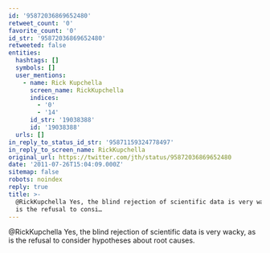 ```yaml
---
id: '95872036869652480'
retweet_count: '0'
favorite_count: '0'
id_str: '95872036869652480'
retweeted: false
entities:
  hashtags: []
  symbols: []
  user_mentions:
    - name: Rick Kupchella
      screen_name: RickKupchella
      indices:
        - '0'
        - '14'
      id_str: '19038388'
      id: '19038388'
  urls: []
in_reply_to_status_id_str: '95871159324778497'
in_reply_to_screen_name: RickKupchella
original_url: https://twitter.com/jth/status/95872036869652480
date: '2011-07-26T15:04:09.000Z'
sitemap: false
robots: noindex
reply: true
title: >-
  @RickKupchella Yes, the blind rejection of scientific data is very wacky, as
  is the refusal to consi…
---
```


@RickKupchella Yes, the blind rejection of scientific data is very wacky, as is the refusal to consider hypotheses about root causes.